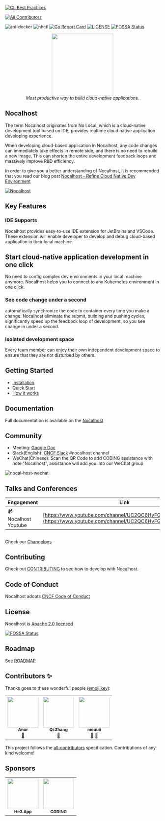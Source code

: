 [![CII Best Practices](https://bestpractices.coreinfrastructure.org/projects/5381/badge)](https://bestpractices.coreinfrastructure.org/projects/5381)
<!-- ALL-CONTRIBUTORS-BADGE:START - Do not remove or modify this section -->
[![All Contributors](https://img.shields.io/badge/all_contributors-3-orange.svg?style=flat-square)](#contributors-)
<!-- ALL-CONTRIBUTORS-BADGE:END -->
![api-docker](https://github.com/nocalhost/nocalhost/workflows/api-docker/badge.svg?branch=main)
![nhctl](https://github.com/nocalhost/nocalhost/workflows/nhctl/badge.svg?branch=main)
[![Go Report Card](https://goreportcard.com/badge/github.com/nocalhost/nocalhost)](https://goreportcard.com/report/github.com/nocalhost/nocalhost)
[![LICENSE](https://img.shields.io/github/license/nocalhost/nocalhost)](https://github.com/nocalhost/nocalhost/blob/main/LICENSE)
[![FOSSA Status](https://app.fossa.com/api/projects/git%2Bgithub.com%2Fnocalhost%2Fnocalhost.svg?type=shield)](https://app.fossa.com/projects/git%2Bgithub.com%2Fnocalhost%2Fnocalhost?ref=badge_shield)

<p align="center">
    <a href="https://nocalhost.dev">
        <img src='https://user-images.githubusercontent.com/3713305/123894696-305fc480-d991-11eb-960a-e87d8bd7acbf.png' width="200"/>
    </a>
    <br />
    <em>Most productive way to build cloud-native applications.</em>
</p>

## Nocalhost

The term Nocalhost originates from No Local, which is a cloud-native development tool based on IDE, provides realtime cloud native application developing experience. 

When developing cloud-based application in Nocalhost, any code changes can immediately take effects in remote side, and there is no need to rebuild a new image. This can shorten the entire development feedback loops and massively improve R&D efficiency.

In order to give you a better understanding of Nocalhost, it is recommended that you read our blog post [Nocalhost - Refine Cloud Native Dev Environment](https://nocalhost.dev/blog/2021/01/01/)

[![Nocalhost](https://img.youtube.com/vi/z7I-vopn-gQ/0.jpg)](https://www.youtube.com/watch?v=z7I-vopn-gQ)

## Key Features

### IDE Supports

Nocalhost provides easy-to-use IDE extension for JetBrains and VSCode. These extension will enable developer to develop and debug cloud-based application in their local machine.

## Start cloud-native application development in one click

No need to config complex dev environments in your local machine anymore. Nocalhost helps you to connect to any Kubernetes environment in one click.

### See code change under a second

automatically synchronize the code to container every time you make a change. Nocalhost eliminate the submit, building and pushing cycles,  significantly speed up the feedback loop of development, so you see change in under a second.

### Isolated development space

Every team member can enjoy their own independent development space to ensure that they are not disturbed by others.

## Getting Started

* [Installation](https://nocalhost.dev/docs/installation)
* [Quick Start](https://nocalhost.dev/docs/quick-start)
* [How it works](https://nocalhost.dev/docs/introduction/#how-does-it-work)

## Documentation

Full documentation is available on the [Nocalhost](https://nocalhost.dev/)

## Community

* Meeting: [Google Doc](https://docs.google.com/document/d/19xrULkXK51tO0yupZnHXccC2EpJUlPI4y1eCI2HnjBM)
* Slack(English): [CNCF Slack](https://slack.cncf.io/) #nocalhost channel
* WeChat(Chinese): Scan the QR Code to add CODING assistance with note "Nocalhost", assistance will add you into our WeChat group

![nocal-host-wechat](https://user-images.githubusercontent.com/3713305/123894953-a2d0a480-d991-11eb-88af-9082d14b0c2c.png)

## Talks and Conferences

| Engagement | Link |
| ---------- | ---- |
| :video_camera: &nbsp; Nocalhost Youtube  | [https://www.youtube.com/channel/UC2QC6HvFG8zOtFRvvMzcAUw](https://www.youtube.com/channel/UC2QC6HvFG8zOtFRvvMzcAUw) |

## 

Check our [Changelogs](https://github.com/nocalhost/nocalhost/releases)

## Contributing

Check out [CONTRIBUTING](./CONTRIBUTING.md) to see how to develop with Nocalhost.

## Code of Conduct

Nocalhost adopts [CNCF Code of Conduct](https://github.com/cncf/foundation/blob/master/code-of-conduct.md)

## License

Nocalhost is [Apache 2.0 licensed](./LICENSE)


[![FOSSA Status](https://app.fossa.com/api/projects/git%2Bgithub.com%2Fnocalhost%2Fnocalhost.svg?type=large)](https://app.fossa.com/projects/git%2Bgithub.com%2Fnocalhost%2Fnocalhost?ref=badge_large)

## Roadmap

See [ROADMAP](./ROADMAP.md)

## Contributors ✨

Thanks goes to these wonderful people ([emoji key](https://allcontributors.org/docs/en/emoji-key)):

<!-- ALL-CONTRIBUTORS-LIST:START - Do not remove or modify this section -->
<!-- prettier-ignore-start -->
<!-- markdownlint-disable -->
<table>
  <tr>
    <td align="center"><a href="https://github.com/anurnomeru"><img src="https://avatars.githubusercontent.com/u/24870621?v=4?s=100" width="100px;" alt=""/><br /><sub><b>Anur</b></sub></a><br /><a href="#maintenance-anurnomeru" title="Maintenance">🚧</a></td>
    <td align="center"><a href="https://www.smallq.cn"><img src="https://avatars.githubusercontent.com/u/39754275?v=4?s=100" width="100px;" alt=""/><br /><sub><b>Qi Zhang</b></sub></a><br /><a href="#blog-zzzhangqi" title="Blogposts">📝</a></td>
    <td align="center"><a href="https://github.com/mouuii"><img src="https://avatars.githubusercontent.com/u/49775493?v=4?s=100" width="100px;" alt=""/><br /><sub><b>mouuii</b></sub></a><br /><a href="#plugin-mouuii" title="Plugin/utility libraries">🔌</a> <a href="#ideas-mouuii" title="Ideas, Planning, & Feedback">🤔</a></td>
  </tr>
</table>

<!-- markdownlint-restore -->
<!-- prettier-ignore-end -->

<!-- ALL-CONTRIBUTORS-LIST:END -->

This project follows the [all-contributors](https://github.com/all-contributors/all-contributors) specification. Contributions of any kind welcome!

## Sponsors

<table>
  <tr>
    <td align="center"><a href="https://he3.app"><img src="https://cdn.heighliner.cloud/img/logo.png" height="100px" width="100px;" alt=""/><br /><sub><b>He3.App</b></sub></a><br /></td>
    <td align="center"><a href="https://coding.net/"><img src="https://help-assets.codehub.cn/enterprise/guanwang/coding-logo.svg" height="100px"  width="100px;" alt=""/><br /><sub><b>CODING</b></sub></a><br /></td>
  </tr>
</table>
